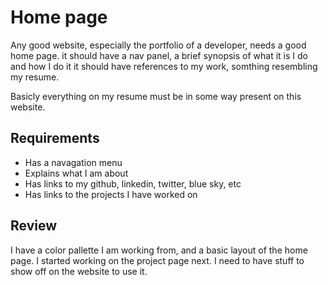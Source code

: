 
# Home page

Any good website, especially the portfolio of a developer, needs a good home page.
it should have a nav panel, a brief synopsis of what it is I do and how I do it
it should have references to my work, somthing resembling my resume.

Basicly everything on my resume must be in some way present on this website.

## Requirements

- Has a navagation menu
- Explains what I am about
- Has links to my github, linkedin, twitter, blue sky, etc
- Has links to the projects I have worked on

## Review

I have a color pallette I am working from, and a basic layout of the home page. I started working on the project page next. I need to have stuff to show off  on the website to use it.
